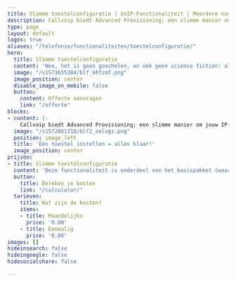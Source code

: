 ```yaml
---
title: Slimme toestelconfiguratie | VoIP-Functionaliteit | Meerdere nummers? Advanced Provisioning
description: Callvoip biedt Advanced Provisioning; een slimme manier om jouw IP-toestel in één keer alle instructies te geven
type: page
layout: default
logos: true
aliases: "/telefonie/functionaliteiten/toestelconfiguratie/"
hero:
  title: Slimme toestelconfiguratie
  content: 'Nee, het is geen goochelen, en ook geen science fiction: als jouw toestel voor het eerst wordt aangesloten weet hij exact wat hij moet doen. Lijnen, sneltoetsen voor collega’s met status-lampjes, je bedrijfstelefoonboek,  en zelfs knopjes om voicemail of meldteksten in/uit te schakelen. Ze staan er allemaal in. Dat is pas plug-and-play!'
  image: "/v1571655384/blf_k6fzmf.png"
  image_position: center
  disable_image_on_mobile: false
  button:
    content: Offerte aanvragen
    link: "/offerte"
blocks:
- content: |-
    Callvoip biedt Advanced Provisioning; een slimme manier om jouw IP-toestel in één keer alle instructies te geven. En elk volgend toestel neemt de instellingen gewoon over. Ook bij het vervangen van een toestel worden eerdere instructies moeiteloos overgenomen. Dus stopt een toestel met dienst; met een reserve toestel en een een pitstop van 2 minuten sta jij weer in de race. <br><br><a href="https://www.callvoip.nl/ondersteuning/apparatuurhandleidingen/yealink-t4x-serie-provisioning/" class="button">Hoe werkt het?</a>
  image: "/v1572861318/blf2_oolvgz.png"
  position: image_left
  title: 'Eén toestel instellen = alles klaar!'
  image_position: center
prijzen:
- title: Slimme toestelconfiguratie
  content: 'Deze functionaliteit is onderdeel van het basispakket (waar u €7,50 excl. BTW voor betaalt)'
  button:
    title: Bereken je kosten
    link: "/calculator/"
  tarieven:
    title: Wat zijn de kosten?
    items:
    - title: Maandelijks
      price: '0.00'
    - title: Eenmalig
      price: '0.00'
images: []
hideinsearch: false
hideingoogle: false
hidesocialshare: false

---
```

